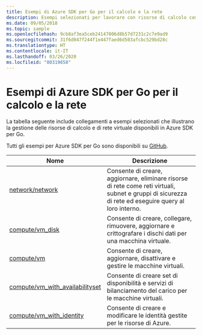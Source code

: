 ```yaml
---
title: Esempi di Azure SDK per Go per il calcolo e la rete
description: Esempi selezionati per lavorare con risorse di calcolo come macchine virtuali e reti virtuali da Azure SDK per Go.
ms.date: 09/05/2018
ms.topic: sample
ms.openlocfilehash: 9cb8af3ea5ceb24147006d8b57d7231c2c7e9ad9
ms.sourcegitcommit: 31f6d047f244f1e447faed6d503afcbc529bd28c
ms.translationtype: HT
ms.contentlocale: it-IT
ms.lasthandoff: 03/26/2020
ms.locfileid: "80319658"
---
```

# <a name="azure-sdk-for-go-samples-for-compute-and-networking"></a>Esempi di Azure SDK per Go per il calcolo e la rete

La tabella seguente include collegamenti a esempi selezionati che illustrano la gestione delle risorse di calcolo e di rete virtuale disponibili in Azure SDK per Go.

Tutti gli esempi per Azure SDK per Go sono disponibili su [GitHub](https://github.com/Azure-Samples/azure-sdk-for-go-samples).

| Nome | Descrizione |
|------|-------------|
| [network/network](https://github.com/Azure-Samples/azure-sdk-for-go-samples/blob/master/network/network.go) | Consente di creare, aggiornare, eliminare risorse di rete come reti virtuali, subnet e gruppi di sicurezza di rete ed eseguire query al loro interno. |
| [compute/vm_disk](https://github.com/Azure-Samples/azure-sdk-for-go-samples/blob/master/compute/vm_disk.go) | Consente di creare, collegare, rimuovere, aggiornare e crittografare i dischi dati per una macchina virtuale. |
| [compute/vm](https://github.com/Azure-Samples/azure-sdk-for-go-samples/blob/master/compute/vm.go) | Consente di creare, aggiornare, disattivare e gestire le macchine virtuali. |
| [compute/vm_with_availabilityset](https://github.com/Azure-Samples/azure-sdk-for-go-samples/blob/master/compute/vm_with_availabilityset.go) | Consente di creare set di disponibilità e servizi di bilanciamento del carico per le macchine virtuali. |
| [compute/vm_with_identity](https://github.com/Azure-Samples/azure-sdk-for-go-samples/blob/master/compute/vm_with_identity.go) | Consente di creare e modificare le identità gestite per le risorse di Azure. | 
